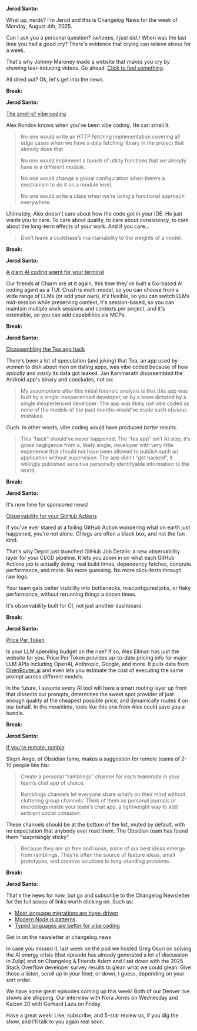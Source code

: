**Jerod Santo:**

What up, nerds? I'm Jerod and this is Changelog News for the week of Monday, August 4th, 2025.

Can I ask you a personal question? *(whoops, I just did.)* When was the last time you had a good cry? There's evidence that crying can relieve stress for a week. 

That's why Johnny Maroney made a website that makes you cry by showing tear-inducing videos. Go ahead. [Click to feel something](https://www.cryonceaweek.com).

All dried out? Ok, let's get into the news.

**Break:**

**Jerod Santo:**

[The smell of vibe coding](https://alexkondov.com/i-know-when-youre-vibe-coding)

Alex Kondov knows when you've been vibe coding. He can smell it.

> No one would write an HTTP fetching implementation covering all edge cases when we have a data fetching library in the project that already does that.
>
> No one would implement a bunch of utility functions that we already have in a different module.
>
> No one would change a global configuration when there’s a mechanism to do it on a module level.
>
> No one would write a class when we’re using a functional approach everywhere.

Ultimately, Alex doesn't care about how the code got in your IDE. He just wants you to care. To care about quality, to care about consistency, to care about the long-term effects of your work. And if you care...

> Don’t leave a codebase’s maintainability to the weights of a model.

**Break:**

**Jerod Santo:**

[A glam AI coding agent for your terminal](https://github.com/charmbracelet/crush)

Our friends at Charm are at it again, this time they've built a Go-based AI coding agent as a TUI. Crush is multi-model, so you can choose from a wide range of LLMs (or add your own), it's flexible, so you can switch LLMs mid-session while preserving context, it's session-based, so you can maintain multiple work sessions and contexts per project, and it's extensible, so you can add capabilities via MCPs.

**Break:**

**Jerod Santo:**

[Disassembling the Tea app hack](https://medium.com/@jankammerath/tea-app-hack-disassembling-the-ridiculous-app-source-code-bc585e15bf4f)

There's been a lot of speculation (and joking) that Tea, an app used by women to dish about men on dating apps, was vibe coded because of how *epically* and *easily* its data got leaked. Jan Kammerath disassembled the Android app's binary and concludes, not so:

> My assumptions after this initial forensic analysis is that this app was built by a single inexperienced developer, or by a team dictated by a single inexperienced developer. The app was likely not vibe coded as none of the models of the past months would’ve made such obvious mistakes.

Ouch. In other words, vibe coding would have produced *better* results.

> This “hack” should’ve never happened. The “tea app” isn’t AI slop, it’s gross negligence from a, likely single, developer with very little experience that should not have been allowed to publish such an application without supervision. The app didn’t “get hacked”, it willingly published sensitive personally identifyable information to the world.

**Break:**

**Jerod Santo:**

It's now time for sponsored news!

[Observability for your GitHub Actions](https://depot.dev/blog/introducing-GitHub-job-details-observability-for-your-cicd-pipeline)

If you've ever stared at a failing GitHub Action wondering what on earth just happened, you're not alone. CI logs are often a black box, and not the fun kind.

That's why Depot just launched GitHub Job Details: a new observability layer for your CI/CD pipeline. It lets you zoom in on what each GitHub Actions job is actually doing, real build times, dependency fetches, compute performance, and more. No more guessing. No more click-fests through raw logs.

Your team gets better visibility into bottlenecks, misconfigured jobs, or flaky performance, without rerunning things a dozen times.

It's observability built for CI, not just another dashboard.

**Break:**

**Jerod Santo:**

[Price Per Token](https://pricepertoken.com/)

Is your LLM spending budget on the rise? If so, Alex Ellman has just the website for you. Price Per Token provides up-to-date pricing info for major LLM APIs including OpenAI, Anthropic, Google, and more. It pulls data from [OpenRouter.ai](https://openrouter.ai/) and even lets you estimate the cost of executing the same prompt across different models.

In the future, I assume every AI tool will have a smart routing layer up front that dissects our prompts, determines the sweet spot provider of just enough quality at the cheapest possible price, and dynamically routes it on our behalf. In the meantime, tools like this one from Alex could save you a bundle.

**Break:**

**Jerod Santo:**

[If you're remote, ramble](https://stephango.com/ramblings)

Steph Ango, of Obsidian fame, makes a suggestion for remote teams of 2-10 people like his:

> Create a personal “ramblings” channel for each teammate in your team’s chat app of choice.
>
> Ramblings channels let everyone share what’s on their mind without cluttering group channels. Think of them as personal journals or microblogs inside your team’s chat app, a lightweight way to add ambient social cohesion.

These channels should be at the bottom of the list, muted by default, with no expectation that anybody ever read them. The Obsidian team has found them "surprisingly sticky"

> Because they are so free and loose, some of our best ideas emerge from ramblings. They’re often the source of feature ideas, small prototypes, and creative solutions to long-standing problems.

**Break:**

**Jerod Santo:**

That's the news for now, but go and subscribe to the Changelog Newsletter for the full scoop of links worth clicking on. Such as:

- [Most language migrations are hype-driven](https://leaddev.com/technical-direction/yes-the-majority-of-language-migrations-are-driven-by-hype)
- [Modern Node.js patterns](https://kashw1n.com/blog/nodejs-2025/)
- [Typed languages are better for vibe coding](https://solmaz.io/typed-languages-are-better-suited-for-vibecoding)

Get in on the newsletter at changelog.news

In case you missed it, last week on the pod we hosted Greg Osuri on solving the AI energy crisis (that episode has already generated a lot of discussion in Zulip) and on Changelog & Friends Adam and I sat down with the 2025 Stack Overflow developer survey results to glean what we could glean. Give those a listen, scroll up in your feed, or down, I guess, depending on your sort order.

We have some great episodes coming up this week! Both of our Denver live shows are shipping. Our interview with Nora Jones on Wednesday and Kaizen 20 with Gerhard Lazu on Friday.

Have a great week! Like, subscribe, and 5-star review us, if you dig the show, and I'll talk to you again real soon.
